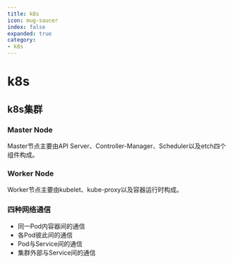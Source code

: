 ```yaml
---
title: k8s
icon: mug-saucer
index: false
expanded: true
category:
- k8s
---
```

# k8s

## k8s集群
### Master Node
Master节点主要由API Server、Controller-Manager、Scheduler以及etch四个组件构成。

### Worker Node
Worker节点主要由kubelet、kube-proxy以及容器运行时构成。

### 四种网络通信
- 同一Pod内容器间的通信
- 各Pod彼此间的通信
- Pod与Service间的通信
- 集群外部与Service间的通信
